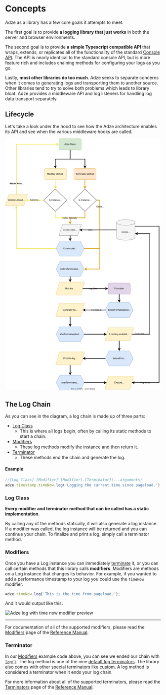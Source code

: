# Concepts

Adze as a library has a few core goals it attempts to meet.

The first goal is to provide **a logging library that just works** in both the server and browser
environments.

The second goal is to provide **a simple Typescript compatible API** that wraps, extends, or replicates
all of the functionality of the standard [Console API](https://developer.mozilla.org/en-US/docs/Web/API/console).
The API is nearly identical to the standard console API, but is more feature rich and includes
chaining methods for configuring your logs as you go.

Lastly, **most other libraries do too much**. Adze seeks to separate concerns when it comes to
generating logs and transporting them to another source. Other libraries tend to try to solve both
problems which leads to library bloat. Adze provides a middleware API and log listeners for handling
log data transport separately.

## Lifecycle

Let's take a look under the hood to see how the Adze architecture enables its API and see when the
various middleware hooks are called.

![Lifecycle Diagram of Adze Logs](../assets/lifecycle.svg)

## The Log Chain

As you can see in the diagram, a log chain is made up of three parts:

- [Log Class](../reference/log-class.md)
  - This is where all logs begin, often by calling its static methods to start a chain.
- [Modifiers](../reference/modifiers.md)
  - These log methods modify the instance and then return it.
- [Terminator](../reference/terminators.md)
  - These methods end the chain and generate the log.

#### Example

```typescript
//[Log Class].[Modifier].[Modifier].[Terminator](...arguments)
adze.timestamp.timeNow.log('Logging the current time since pageload.');
```

### Log Class

**Every modifier and terminator method that can be called has a static implementation.**

By calling any of the methods statically, it will also generate a log instance. If a modifier was
called, the log instance will be returned and you can continue your chain. To finalize and print a
log, simply call a terminator method.

### Modifiers

Once you have a Log instance you can immediately [terminate](../reference/terminators.md) it, or you can call
certain methods that this library calls **modifiers**. Modifiers are methods on a Log instance
that changes its behavior. For example, if you wanted to add a performance timestamp to your log you
could use the `timeNow` modifier.

```typescript
adze.timeNow.log('This is the time from pageload.');
```

And it would output like this:

![Adze log with time now modifier preview](./examples/concepts/modifier-example.png)

---

For documentation of all of the supported modifiers, please read the [Modifiers](../reference/modifiers.md) page of the
[Reference Manual](../reference/introduction.md).

### Terminator

In our [Modifiers](../reference/modifiers.md) example code above, you can see we ended our
chain with [`log()`](../reference/terminators.md#log). The log method is one of the nine [default log terminators](../reference/terminators.md).
The library also comes with other special terminators like
[custom](../reference/terminators.md#custom). A log method is considered a terminator when it
ends your log chain.

For more information about all of the supported terminators, please read the [Terminators](../reference/terminators.md) page of
the [Reference Manual](../reference/introduction.md).
